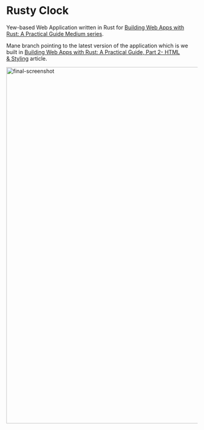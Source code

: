 # Rusty Clock

Yew-based Web Application written in Rust for [Building Web Apps with Rust: A Practical Guide Medium series](https://slavaolenin.medium.com/building-web-apps-with-rust-a-practical-guide-part-1-introduction-5b86ba91b44a?sk=9c99e90ad25c72cd52bd07eb3ee0dc65).

Mane branch pointing to the latest version of the application which is we built in [Building Web Apps with Rust: A Practical Guide, Part 2- HTML & Styling](https://slavaolenin.medium.com/building-web-apps-with-rust-a-practical-guide-part-2-html-styling-9a208e6a135f?sk=12a69672b90f3df431be04d924dab8a2) article.

<img width="939" alt="final-screenshot" src="https://github.com/Umenokin/rusty-clock/assets/327480/f0297c33-f8fa-411b-985c-bb07e287d2a8">


